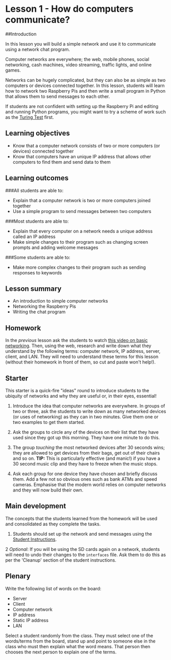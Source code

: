 # Lesson 1 - How do computers communicate? 

##Introduction

In this lesson you will build a simple network and use it to communicate using a network chat program.

Computer networks are everywhere; the web, mobile phones, social networking, cash machines, video streaming, traffic lights, and online games.

Networks can be hugely complicated, but they can also be as simple as two computers or devices connected together. In this lesson, students will learn how to network two Raspberry Pis and then write a small program in Python that allows them to send messages to each other.

If students are not confident with setting up the Raspberry Pi and editing and running Python programs, you might want to try a scheme of work such as the [Turing Test](https://github.com/raspberrypilearning/turing-test-lessons) first.

## Learning objectives

- Know that a computer network consists of two or more computers (or devices) connected together
- Know that computers have an unique IP address that allows other computers to find them and send data to them

## Learning outcomes

###All students are able to:

- Explain that a computer network is two or more computers joined together
- Use a simple program to send messages between two computers

###Most students are able to:

- Explain that every computer on a network needs a unique address called an IP address
- Make simple changes to their program such as changing screen prompts and adding welcome messages

###Some students are able to:

- Make more complex changes to their program such as sending responses to keywords

## Lesson summary

- An introduction to simple computer networks
- Networking the Raspberry Pis
- Writing the chat program

## Homework

In the *previous* lesson ask the students to watch [this video on basic networking](http://www.youtube.com/watch?v=kNJZ-v263zc). Then, using the web, research and write down what they understand by the following terms: computer network, IP address, server, client, and LAN. They will need to understand these terms for this lesson (without their homework in front of them, so cut and paste won't help!).

## Starter

This starter is a quick-fire "ideas" round to introduce students to the ubiquity of networks and why they are useful or, in their eyes, essential!

1. Introduce the idea that computer networks are everywhere. In groups of two or three, ask the students to write down as many networked devices (or uses of networking) as they can in two minutes. Give them one or two examples to get them started.
    
2. Ask the groups to circle any of the devices on their list that they have used since they got up this morning. They have one minute to do this.

3. The group *touching* the most networked devices after 30 seconds wins; they are allowed to get devices from their bags, get out of their chairs and so on. **TIP:** This is particularly effective (and manic!) if you have a 30 second music clip and they have to freeze when the music stops.

4. Ask each group for one device they have chosen and briefly discuss them. Add a few not so obvious ones such as bank ATMs and speed cameras. Emphasise that the modern world relies on computer networks and they will now build their own.

## Main development

The concepts that the students learned from the homework will be used and consolidated as they complete the tasks.

1. Students should set up the network and send messages using the [Student Instructions](student-instructions-1.md).

2 *Optional*: If you will be using the SD cards again on a network, students will need to undo their changes to the `interfaces` file. Ask them to do this as per the 'Cleanup' section of the student instructions.

## Plenary

Write the following list of words on the board:

- Server
- Client
- Computer network
- IP address
- Static IP address
- LAN

Select a student randomly from the class. They must select one of the words/terms from the board, stand up and point to someone else in the class who must then explain what the word means. That person then chooses the next person to explain one of the terms.



